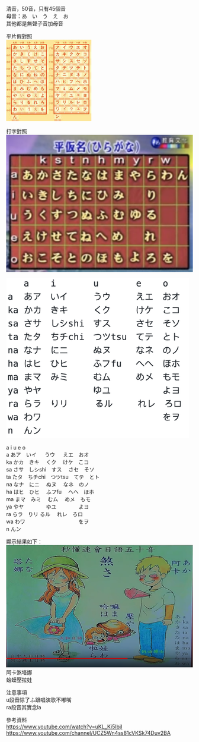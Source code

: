 清音，50音，只有45個音  
母音：あ　い　う　え　お　  
其他都是無聲子音加母音  

平片假對照  
![kh](pics/compare.jpeg) 

打字對照  
![hiragana](pics/hiragana.png) 


![japanese](pics/jp.png)  


   a    i       u       e    o           
a  あア　いイ 　  うウ  　 えエ　おオ  
ka かカ　きキ　   くク　   けケ　こコ  
sa さサ　しシshi　すス　   さセ　そソ  
ta たタ　ちチchi　つツtsu　てテ　とト  
na なナ　にニ　   ぬヌ　   なネ　のノ  
ha はヒ　ひヒ　   ふフfu 　へヘ　ほホ  
ma まマ　みミ　   むム　   めメ　もモ  
ya やヤ　　　　   ゆユ　　　   　よヨ  
ra らラ　りリ     るル　   れレ　ろロ  
wa わワ　　　　　　　　　      　をヲ  
n  んン  


顯示結果如下：
![50in](pics/50in.png) 
阿卡煞塔娜  
蛤蟆壓拉娃  


注意事項  
u段音除了ふ跟唱演歌不嘟嘴  
ra段音其實念la  


參考資料  
https://www.youtube.com/watch?v=uKL_Ki5IbjI  
https://www.youtube.com/channel/UCZ5Wn4ss81cVKSk74Duv2BA  

